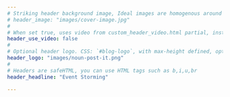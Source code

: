 ```yaml
---
# Striking header background image, Ideal images are homogenous around the centre and contrasting to the text. Non-ideal images can use `title_guard`
# header_image: "images/cover-image.jpg"
#
# When set true, uses video from custom_header_video.html partial, instead of header_image
header_use_video: false
#
# Optional header logo. CSS: `#blog-logo`, with max-height defined, optimize to prevent scaling
header_logo: "images/noun-post-it.png"
#
# Headers are safeHTML, you can use HTML tags such as b,i,u,br
header_headline: "Event Storming"

---
```

